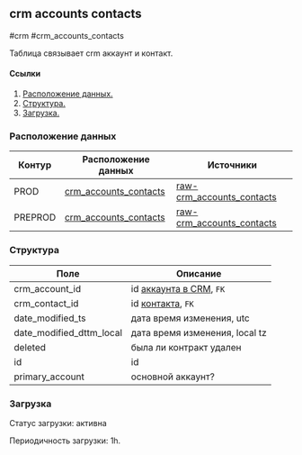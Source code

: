 ## crm accounts contacts
#crm #crm_accounts_contacts

Таблица связывает crm аккаунт и контакт.


#### Ссылки
1. [Расположение данных.](#расположение-данных)
2. [Структура.](#структура)
3. [Загрузка.](#загрузка)


### Расположение данных

| Контур  | Расположение данных                                                                                                              | Источники                                                                                                                                           |
|---------|----------------------------------------------------------------------------------------------------------------------------------|-----------------------------------------------------------------------------------------------------------------------------------------------------|
| PROD    | [crm_accounts_contacts](https://yt.yandex-team.ru/hahn/navigation?path=//home/cloud-dwh/data/prod/ods/crm/crm_accounts_contacts) | [raw-crm_accounts_contacts](https://yt.yandex-team.ru/hahn/navigation?path=//home/cloud-dwh/data/prod/raw/mysql/crm-cloud/cloud8_accounts_contacts) |
| PREPROD | [crm_accounts_contacts](https://yt.yandex-team.ru/hahn/navigation?path=//home/cloud-dwh/data/prod/ods/crm/crm_accounts_contacts) | [raw-crm_accounts_contacts](https://yt.yandex-team.ru/hahn/navigation?path=//home/cloud-dwh/data/prod/raw/mysql/crm-cloud/cloud8_accounts_contacts) |


### Структура

| Поле                     | Описание                                                                                                           |
|--------------------------|--------------------------------------------------------------------------------------------------------------------|
| crm_account_id           | id [аккаунта в CRM](https://a.yandex-team.ru/arc_vcs/cloud/dwh/nirvana/vh/workflows/ods/yt/crm/crm_accounts), `FK` |
| crm_contact_id           | id [контакта](https://a.yandex-team.ru/arc_vcs/cloud/dwh/nirvana/vh/workflows/ods/yt/crm/crm_contacts), `FK`       |
| date_modified_ts         | дата время изменения, utc                                                                                          |
| date_modified_dttm_local | дата время изменения, local tz                                                                                     |
| deleted                  | была ли контракт удален                                                                                            |
| id                       | id                                                                                                                 |
| primary_account          | основной аккаунт?                                                                                                  |


### Загрузка
Статус загрузки: активна

Периодичность загрузки: 1h.
